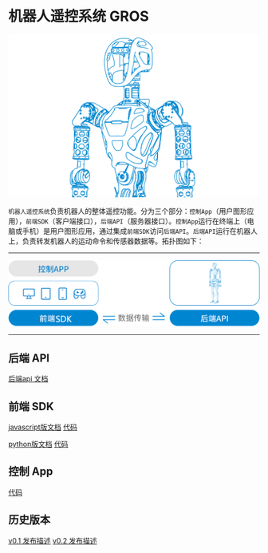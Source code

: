 # 机器人遥控系统 GROS

![](pics/gr1half.png)


`机器人遥控系统`负责机器人的整体遥控功能。分为三个部分：`控制App`（用户图形应用），`前端SDK`（客户端接口），`后端API`（服务器接口）。`控制App`运行在终端上（电脑或手机）是用户图形应用，通过集成`前端SDK`访问`后端API`。`后端API`运行在机器人上，负责转发机器人的运动命令和传感器数据等。拓扑图如下：  

---

![](pics/v0.1_1.png)

---

## 后端 API
[后端api 文档](docs/server_api/readme.md)  

## 前端 SDK

[javascript版文档](docs/sdk_js/readme.md)  [代码](https://github.com/FFTAI/gros_client_js) 

[python版文档](docs/sdk_py/readme.md)  [代码](https://github.com/FFTAI/gros_client_py)

## 控制 App
[代码](https://github.com/FFTAI/gros_app)  


## 历史版本
[v0.1 发布描述](v0.1.md)
[v0.2 发布描述](v0.2.md)